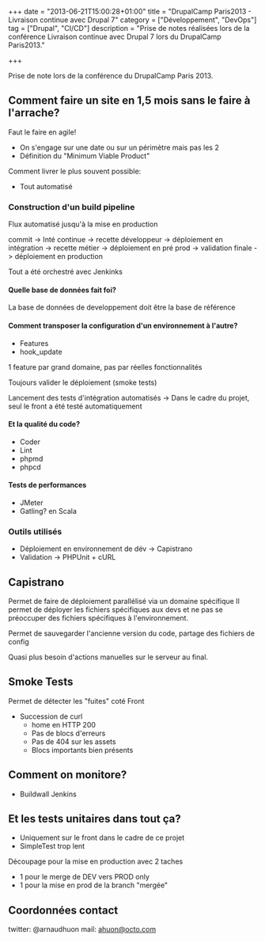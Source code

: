 +++
date = "2013-06-21T15:00:28+01:00"
title = "DrupalCamp Paris2013 - Livraison continue avec Drupal 7"
category = ["Développement", "DevOps"]
tag = ["Drupal", "CI/CD"]
description = "Prise de notes réalisées lors de la conférence Livraison continue avec Drupal 7 lors du DrupalCamp Paris2013."

+++

Prise de note lors de la conférence du DrupalCamp Paris 2013.

## Comment faire un site en 1,5 mois sans le faire à l'arrache?
Faut le faire en agile!

* On s'engage sur une date ou sur un périmètre mais pas les 2
* Définition du "Minimum Viable Product"

Comment livrer le plus souvent possible:
 * Tout automatisé

### Construction d'un build pipeline
Flux automatisé jusqu'à la mise en production

commit -> Inté continue -> recette développeur -> déploiement en intégration -> recette métier -> déploiement en pré prod -> validation finale -> déploiement en production

Tout a été orchestré avec Jenkinks

#### Quelle base de données fait foi?
La base de données de developpement doit être la base de référence

#### Comment transposer la configuration d'un environnement à l'autre?
 * Features
 * hook_update

1 feature par grand domaine, pas par réelles fonctionnalités

Toujours valider le déploiement (smoke tests)

Lancement des tests d'intégration automatisés -> Dans le cadre du projet, seul le front a été testé automatiquement

#### Et la qualité du code?
* Coder
* Lint
* phpmd
* phpcd

#### Tests de performances
 * JMeter
 * Gatling? en Scala

### Outils utilisés
* Déploiement en environnement de dév -> Capistrano
* Validation -> PHPUnit + cURL

## Capistrano
Permet de faire de déploiement parallélisé via un domaine spécifique
Il permet de déployer les fichiers spécifiques aux devs et ne pas se préoccuper des fichiers spécifiques à l'environnement.

Permet de sauvegarder l'ancienne version du code, partage des fichiers de config

Quasi plus besoin d'actions manuelles sur le serveur au final.

## Smoke Tests
Permet de détecter les "fuites" coté Front

* Succession de curl
    * home en HTTP 200
    * Pas de blocs d'erreurs
    * Pas de 404 sur les assets
    * Blocs importants bien présents

## Comment on monitore?
 * Buildwall Jenkins


## Et les tests unitaires dans tout ça?
* Uniquement sur le front dans le cadre de ce projet
* SimpleTest trop lent


Découpage pour la mise en production avec 2 taches
* 1 pour le merge de DEV vers PROD only
* 1 pour la mise en prod de la branch "mergée"

## Coordonnées contact
twitter: @arnaudhuon
mail: ahuon@octo.com
